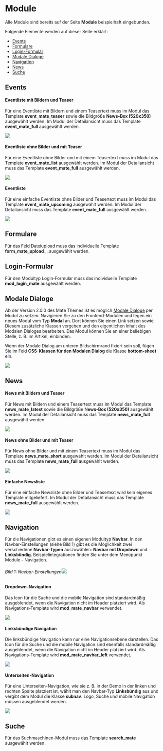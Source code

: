 
# Module

Alle Module sind bereits auf der Seite **Module** beispielhaft eingebunden.

Folgende Elemente werden auf dieser Seite erklärt:
- [Events](mate_theme/mate-module?id=events)
- [Formulare](mate_theme/mate-module?id=formulare)
- [Login-Formular](mate_theme/mate-module?id=login-formular)
- [Modale Dialoge](mate_theme/mate-module?id=modale-dialoge)
- [Navigation](mate_theme/mate-module?id=navigation)
- [News](mate_theme/mate-module?id=news)
- [Suche](mate_theme/mate-module?id=suche)

## Events

#### **Eventliste mit Bildern und Teaser**

Für eine Eventliste mit Bildern und einem Teasertext muss im Modul das Template **event\_mate\_teaser** sowie die Bildgröße **News-Box \(520x350\)** ausgewählt werden. Im Modul der Detailansicht muss das Template **event\_mate\_full** ausgewählt werden.

![](../_images/mate-theme/module/events-mit-bildern-und-teasertext.png)

#### **Eventliste ohne Bilder und mit Teaser**

Für eine Eventliste ohne Bilder und mit einem Teasertext muss im Modul das Template **event\_mate\_list** ausgewählt werden. Im Modul der Detailansicht muss das Template **event\_mate\_full** ausgewählt werden.

![](../_images/mate-theme/module/events-mit-teasertext.png)

#### **Eventliste**

Für eine einfache Eventliste ohne Bilder und Teasertext muss im Modul das Template **event\_mate\_upcoming** ausgewählt werden. Im Modul der Detailansicht muss das Template **event\_mate\_full** ausgewählt werden.

![](../_images/mate-theme/module/events-simple.png)

## Formulare

Für das Feld Dateiupload muss das individuelle Template **form\_mate\_upload**\_ \_ausgewählt werden.

## Login-Formular

Für den Modultyp Login-Formular muss das individuelle Template **mod\_login\_mate** ausgewählt werden.

## Modale Dialoge

Ab der Version 2.0.0 des Mate Themes ist es möglich [Modale Dialoge](https://materializecss.com/modals.html) per Modul zu setzen. Navigieren Sie zu den Frontend-Modulen und legen ein neues Modul vom Typ **Modal** an. Dort können Sie einen Link setzen sowie Diesem zusätzliche Klassen vergeben und den eigentlichen Inhalt des Modalen Dialoges bearbeiten. Das Modul können Sie an einer beliebigen Stelle, z. B. im Artikel, einbinden.

Wenn der Modale Dialog am unteren Bildschirmrand fixiert sein soll, fügen Sie im Feld **CSS-Klassen für den Modalen Dialog**
 die Klasse **bottom-sheet** ein.
 
![](../_images/mate-theme/module/modal_einstellungen.png)

## News

#### **News mit Bildern und Teaser**

Für News mit Bildern und einem Teasertext muss im Modul das Template **news\_mate\_latest** sowie die Bildgröße N**ews-Box \(520x350\)** ausgewählt werden. Im Modul der Detailansicht muss das Template **news\_mate\_full** ausgewählt werden.

![](../_images/mate-theme/module/news-mit-bildern-und-teasertext.png)

#### **News ohne Bilder und mit Teaser**

Für News ohne Bilder und mit einem Teasertext muss im Modul das Template **news\_mate\_short** ausgewählt werden. Im Modul der Detailansicht muss das Template **news\_mate\_full** ausgewählt werden.

![](../_images/mate-theme/module/news-mit-teasertext.png)

#### **Einfache Newsliste**

Für eine einfache Newsliste ohne Bilder und Teasertext wird kein eigenes Template mitgeliefert. Im Modul der Detailansicht muss das Template **news\_mate\_full** ausgewählt werden.

![](../_images/mate-theme/module/news-simple.png)

## Navigation

Für die Navigationen gibt es einen eigenen Modultyp **Navbar**. In den Navbar-Einstellungen \(siehe Bild 1\) gibt es die Möglichkeit zwei verschiedene **Navbar-Typen** auszuwählen: **Navbar mit Dropdown** und **Linksbündig**. Beispielintegrationen finden Sie unter dem Menüpunkt Module - Navigation.

###### Bild 1: Navbar-Einstellungen![](../_images/mate-theme/navbar.png)

#### **Dropdown-Navigation**

Das Icon für die Suche und die mobile Navigation sind standardmäßig ausgeblendet, wenn die Navigation nicht im Header platziert wird. Als Navigations-Template wird **mod\_mate\_navbar** verwendet.

![](../_images/mate-theme/module/navigation-dropdown.png)

#### **Linksbündige Navigation**

Die linksbündige Navigation kann nur eine Navigationsebene darstellen. Das Icon für die Suche und die mobile Navigation sind ebenfalls standardmäßig ausgeblendet, wenn die Navigation nicht im Header platziert wird. Als Navigations-Template wird **mod\_mate\_navbar\_left** verwendet.

![](../_images/mate-theme/module/navigation-linksbuendig.png)

#### **Unterseiten-Navigation**

Für eine Unterseiten-Navigation, wie sie z. B. in der Demo in der linken und rechten Spalte platziert ist, wählt man den Navbar-Typ **Linksbündig** aus und vergibt dem Modul die Klasse **subnav**. Logo, Suche und mobile Navigation müssen ausgeblendet werden.

![](../_images/mate-theme/module/navigation-unterseiten.png)

## Suche

Für das Suchmaschinen-Modul muss das Template **search\_mate** ausgewählt werden.